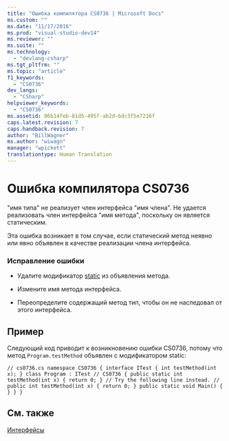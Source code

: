```yaml
---
title: "Ошибка компилятора CS0736 | Microsoft Docs"
ms.custom: ""
ms.date: "11/17/2016"
ms.prod: "visual-studio-dev14"
ms.reviewer: ""
ms.suite: ""
ms.technology: 
  - "devlang-csharp"
ms.tgt_pltfrm: ""
ms.topic: "article"
f1_keywords: 
  - "CS0736"
dev_langs: 
  - "CSharp"
helpviewer_keywords: 
  - "CS0736"
ms.assetid: 06b14feb-81d5-495f-ab2d-6dc3f5e7216f
caps.latest.revision: 7
caps.handback.revision: 7
author: "BillWagner"
ms.author: "wiwagn"
manager: "wpickett"
translationtype: Human Translation
---
```

# Ошибка компилятора CS0736
"имя типа" не реализует член интерфейса "имя члена". Не удается реализовать член интерфейса "имя метода", поскольку он является статическим.  
  
 Эта ошибка возникает в том случае, если статический метод неявно или явно объявлен в качестве реализации члена интерфейса.  
  
### Исправление ошибки  
  
-   Удалите модификатор [static](../../csharp/language-reference/keywords/static.md) из объявления метода.  
  
-   Измените имя метода интерфейса.  
  
-   Переопределите содержащий метод тип, чтобы он не наследовал от этого интерфейса.  
  
## Пример  
 Следующий код приводит к возникновению ошибки CS0736, потому что метод `Program.testMethod` объявлен с модификатором static:  
  
```  
// cs0736.cs namespace CS0736 { interface ITest { int testMethod(int x); } class Program : ITest // CS0736 { public static int testMethod(int x) { return 0; } // Try the following line instead. // public int testMethod(int x) { return 0; } public static void Main() { } } }  
```  
  
## См. также  
 [Интерфейсы](../../csharp/programming-guide/interfaces/index.md)